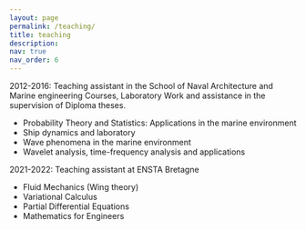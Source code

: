 ```yaml
---
layout: page
permalink: /teaching/
title: teaching
description: 
nav: true
nav_order: 6
---
```


<!--- For now, this page is assumed to be a static description of your courses. You can convert it to a collection similar to `_projects/` so that you can have a dedicated page for each course.

Organize your courses by years, topics, or universities, however you like! -->



 2012-2016: Teaching assistant in the School of Naval Architecture and Marine engineering 
  Courses, Laboratory Work and assistance in the supervision of Diploma theses. 
  - Probability Theory and Statistics: Applications in the marine environment
  - Ship dynamics and laboratory
  - Wave phenomena in the marine environment
  - Wavelet analysis, time-frequency analysis and applications
  
  2021-2022: Teaching assistant at ENSTA Bretagne 
   - Fluid Mechanics (Wing theory)
   - Variational Calculus
   - Partial Differential Equations
   - Mathematics for Engineers


